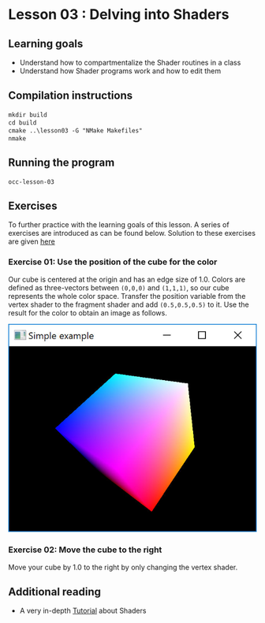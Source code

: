 # Lesson 03 : Delving into Shaders

## Learning goals
* Understand how to compartmentalize the Shader routines in a class
* Understand how Shader programs work and how to edit them

## Compilation instructions
```
mkdir build
cd build
cmake ..\lesson03 -G "NMake Makefiles"
nmake
```

## Running the program
```
occ-lesson-03
```

## Exercises

To further practice with the learning goals of this lesson. A series of exercises are introduced as can be found below. Solution to these exercises are given [here](solutions.md)

### Exercise 01: Use the position of the cube for the color
Our cube is centered at the origin and has an edge size of 1.0. Colors are defined as three-vectors between `(0,0,0)` and `(1,1,1)`, so our cube represents the whole color space. Transfer the position variable from the vertex shader to the fragment shader and add `(0.5,0.5,0.5)` to it. Use the result for the color to obtain an image as follows.

![Colored cube](images/position_colored_cube.jpg "Lesson 03 - Colored cube")

### Exercise 02: Move the cube to the right
Move your cube by 1.0 to the right by only changing the vertex shader.

## Additional reading
* A very in-depth [Tutorial](https://learnopengl.com/Getting-started/Shaders) about Shaders
